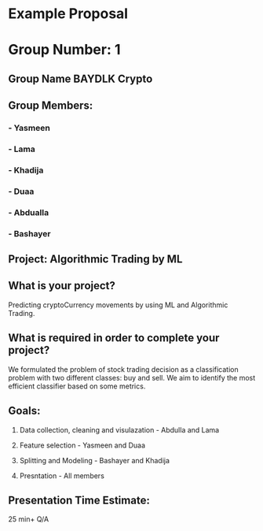 # Example Proposal

# Group Number: 1

## Group Name BAYDLK Crypto


## Group Members:
### - Yasmeen 
### - Lama 
### - Khadija 
### - Duaa
### - Abdualla
### - Bashayer


## Project: Algorithmic Trading by ML

## What is your project? 
Predicting cryptoCurrency movements by using ML and Algorithmic Trading.

## What is required in order to complete your project?
We formulated the problem of stock trading decision as a classification problem with two different classes:
buy and sell. We aim to identify the most efficient classifier based on some metrics.

## Goals: 
1. Data collection, cleaning and visulazation - Abdulla and Lama

2. Feature selection - Yasmeen and Duaa

3. Splitting and Modeling - Bashayer and Khadija
 
4. Presntation - All members

## Presentation Time Estimate:
25 min+ Q/A

